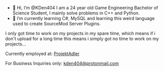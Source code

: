 - 👋 Hi, I’m @KDen404
I am a 24 year old Game Engineering Bachelor of Science Student, I mainly solve problems in C++ and Python.
- 🌱 I’m currently learning C#, MySQL and learning this weird language used to create SourceMod Server Plugins.

I only got time to work on my projects in my spare time, which means if i don't upload for a long time this means i simply got no time to work on my projects...

Currently employed at: [ProjektAdler](https://github.com/ProjektAdLer)

For Business Inquiries only: kden404@protonmail.com

<!---
KDen404/KDen404 is a ✨ special ✨ repository because its `README.md` (this file) appears on your GitHub profile.
You can click the Preview link to take a look at your changes.
--->
